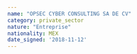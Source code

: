 ```yaml
---
name: "OPSEC CYBER CONSULTING SA DE CV"
category: private_sector
nature: "Entreprise"
nationality: MEX
date_signed: '2018-11-12'
---
```

    